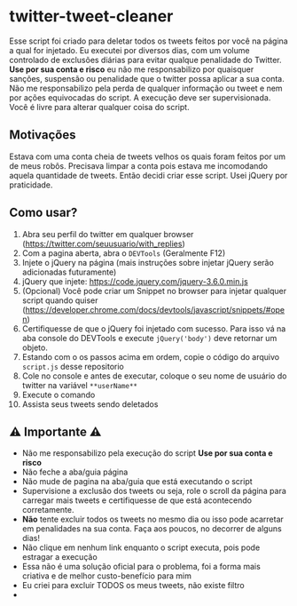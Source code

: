 # twitter-tweet-cleaner
Esse script foi criado para deletar todos os tweets feitos por você na página a qual for injetado.
Eu executei por diversos dias, com um volume controlado de exclusões diárias para evitar qualque penalidade do Twitter.
**Use por sua conta e risco** eu não me responsabilizo por quaisquer sanções, suspensão ou penalidade que o twitter possa aplicar a sua conta.
Não me responsabilizo pela perda de qualquer informação ou tweet e nem por ações equivocadas do script. A execução deve ser supervisionada. 
Você é livre para alterar qualquer coisa do script.

## Motivações
Estava com uma conta cheia de tweets velhos os quais foram feitos por um de meus robôs.
Precisava limpar a conta pois estava me incomodando aquela quantidade de tweets. Então decidi criar esse script.
Usei jQuery por praticidade.

## Como usar?
1. Abra seu perfil do twitter em qualquer browser (https://twitter.com/seuusuario/with_replies)
2. Com a pagina aberta, abra o `DEVTools` (Geralmente F12)
3. Injete o jQuery na página (mais instruções sobre injetar jQuery serão adicionadas futuramente)
4. jQuery que injete: https://code.jquery.com/jquery-3.6.0.min.js
5. (Opcional) Você pode criar um Snippet no browser para injetar qualquer script quando quiser (https://developer.chrome.com/docs/devtools/javascript/snippets/#open)
6. Certifiquesse de que o jQuery foi injetado com sucesso. Para isso vá na aba console do DEVTools e execute `jQuery('body')` deve retornar um objeto.
7. Estando com o os passos acima em ordem, copie o código do arquivo `script.js` desse repositorio
8. Cole no console e antes de executar, coloque o seu nome de usuário do twitter na variável `**userName**`
9. Execute o comando
10. Assista seus tweets sendo deletados

## ⚠ Importante ⚠
- Não me responsabilizo pela execução do script **Use por sua conta e risco**
- Não feche a aba/guia página
- Não mude de pagina na aba/guia que está executando o script
- Supervisione a exclusão dos tweets ou seja, role o scroll da página para carregar mais tweets e certifiquesse de que está acontecendo corretamente.
- **Não** tente excluir todos os tweets no mesmo dia ou isso pode acarretar em penalidades na sua conta. Faça aos poucos, no decorrer de alguns dias!
- Não clique em nenhum link enquanto o script executa, pois pode estragar a execução
- Essa não é uma solução oficial para o problema, foi a forma mais criativa e de melhor custo-benefício para mim
- Eu criei para excluir TODOS os meus tweets, não existe filtro
- 
